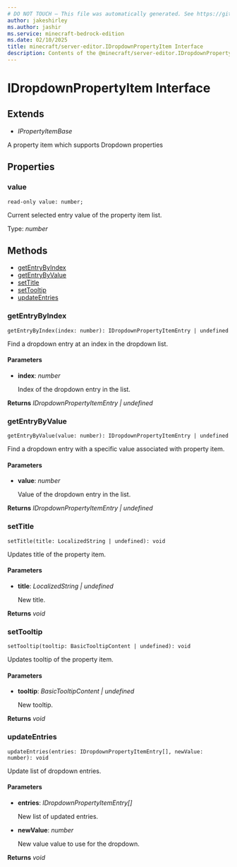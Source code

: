 ```yaml
---
# DO NOT TOUCH — This file was automatically generated. See https://github.com/mojang/minecraftapidocsgenerator to modify descriptions, examples, etc.
author: jakeshirley
ms.author: jashir
ms.service: minecraft-bedrock-edition
ms.date: 02/10/2025
title: minecraft/server-editor.IDropdownPropertyItem Interface
description: Contents of the @minecraft/server-editor.IDropdownPropertyItem class.
---
```

# IDropdownPropertyItem Interface

## Extends
- *IPropertyItemBase*

A property item which supports Dropdown properties

## Properties

### **value**
`read-only value: number;`

Current selected entry value of the property item list.

Type: *number*

## Methods
- [getEntryByIndex](#getentrybyindex)
- [getEntryByValue](#getentrybyvalue)
- [setTitle](#settitle)
- [setTooltip](#settooltip)
- [updateEntries](#updateentries)

### **getEntryByIndex**
`
getEntryByIndex(index: number): IDropdownPropertyItemEntry | undefined
`

Find a dropdown entry at an index in the dropdown list.

#### **Parameters**
- **index**: *number*
  
  Index of the dropdown entry in the list.

**Returns** *IDropdownPropertyItemEntry | undefined*

### **getEntryByValue**
`
getEntryByValue(value: number): IDropdownPropertyItemEntry | undefined
`

Find a dropdown entry with a specific value associated with property item.

#### **Parameters**
- **value**: *number*
  
  Value of the dropdown entry in the list.

**Returns** *IDropdownPropertyItemEntry | undefined*

### **setTitle**
`
setTitle(title: LocalizedString | undefined): void
`

Updates title of the property item.

#### **Parameters**
- **title**: *LocalizedString | undefined*
  
  New title.

**Returns** *void*

### **setTooltip**
`
setTooltip(tooltip: BasicTooltipContent | undefined): void
`

Updates tooltip of the property item.

#### **Parameters**
- **tooltip**: *BasicTooltipContent | undefined*
  
  New tooltip.

**Returns** *void*

### **updateEntries**
`
updateEntries(entries: IDropdownPropertyItemEntry[], newValue: number): void
`

Update list of dropdown entries.

#### **Parameters**
- **entries**: *IDropdownPropertyItemEntry[]*
  
  New list of updated entries.
- **newValue**: *number*
  
  New value value to use for the dropdown.

**Returns** *void*
